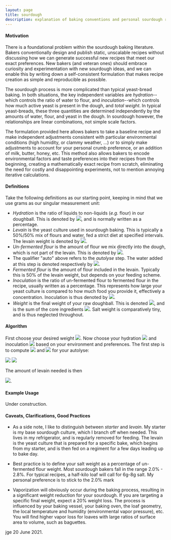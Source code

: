 ```yaml
---
layout: page
title: sourdough
description: explanation of baking conventions and personal sourdough recipes
---
```


#### Motivation
There is a foundational problem within the sourdough baking literature.  Bakers conventionally design and publish static, unscalable recipes without discussing how we can generate successful new recipes that meet our exact preferences. New bakers (and veteran ones) should embrace curiosity and experimentation with new sourdough ideas, and we can enable this by writing down a self-consistent formulation that makes recipe creation as simple and reproducible as possible.

The sourdough process is more complicated than typical yeast-bread baking. In both situations, the key independent variables are *hydration*--which controls the ratio of water to flour, and *inoculation*--which controls how much active yeast is present in the dough, and *total weight*. In typical yeast-breads, these three quantities are determined independently by the amounts of water, flour, and yeast in the dough. In sourdough however, the relationships are linear combinations, not simple scale factors. 

The formulation provided here allows bakers to take a baseline recipe and make independent adjustments consistent with particular environmental conditions (high humidity, or clammy weather, ...) or to simply make adjustments to account for your personal crumb preference, or an addition of milk, butter, honey, etc. This method also allows bakers to encode environmental factors and taste preferences into their recipes from the beginning, creating a mathematically exact recipe from scratch, eliminating the need for costly and disappointing experiments, not to mention annoying iterative calculations. 



#### Definitions

Take the following definitions as our starting point, keeping in mind that we use grams as our singular measurement unit: 

- *Hydration* is the ratio of liquids to non-liquids (*e.g.* flour) in our doughball. This is denoted by <img src="https://render.githubusercontent.com/render/math?math=H">, and is normally written as a percentage.
- *Levain* is the yeast culture used in sourdough baking. This is typically a 50%/50% mix of flours and water, fed a strict diet at specified intervals. The levain weight is denoted by <img src="https://render.githubusercontent.com/render/math?math=L">.
- *Un-fermented flour* is the amount of flour we mix directly into the dough, which is not part of the levain. This is denoted by <img src="https://render.githubusercontent.com/render/math?math=f_{auto}">. 
- The qualifier "auto" above refers to the *autolyse* step. The water added at this step is denoted respectively by <img src="https://render.githubusercontent.com/render/math?math=h_{auto}">.
- *Fermented flour* is the amount of flour included in the levain. Typically this is 50% of the levain weight, but depends on your feeding scheme.
- *Inoculation* is the ratio of un-fermented flour to fermented flour in the recipe, usually written as a percentage. This represents how large your yeast culture is compared to how much food you provide it, effectively a concentration. Inoculation is thus denoted by <img src="https://render.githubusercontent.com/render/math?math=C">.
 - *Weight* is the final weight of your raw doughball. This is denoted <img src="https://render.githubusercontent.com/render/math?math=W">, and is the sum of the core ingredients <img src="https://render.githubusercontent.com/render/math?math=W=f_{auto}%2Bh_{auto}%2BL">. Salt weight is comparatively tiny, and is thus neglected throughout.

#### Algorithm

First choose your desired weight <img src="https://render.githubusercontent.com/render/math?math=W">. Now choose your hydration <img src="https://render.githubusercontent.com/render/math?math=H"> and inoculation <img src="https://render.githubusercontent.com/render/math?math=C"> based on your environment and preferences. The first step is to compute <img src="https://render.githubusercontent.com/render/math?math=f_{auto}"> and <img src="https://render.githubusercontent.com/render/math?math=h_{auto}"> for your autolyse:

<img src="https://render.githubusercontent.com/render/math?math=f_{auto}=W/(1%2BH)(1%2BC)">

<img src="https://render.githubusercontent.com/render/math?math=h_{auto}=f_{auto}[H(1%2BC)-C]">

The amount of levain needed is then

<img src="https://render.githubusercontent.com/render/math?math=L=2C f_{auto}">.



#### Example Usage

Under construction. 

#### Caveats, Clarifications, Good Practices

- As a side note, I like to distinguish between *starter* and *levain*. My starter is my base sourdough culture, which I branch off when needed. This lives in my refrigerator, and is regularly removed for feeding. The levain is the yeast culture that is prepared for a specific bake, which begins from my starter, and is then fed on a regiment for a few days leading up to bake day. 

- Best practice is to define your salt weight as a percentage of un-fermented flour weight. Most sourdough bakers fall in the range 2.0% - 2.8%. For typical recipes, a half-kilo loaf will call for 6g-8g salt. My personal preference is to stick to the 2.0% mark

- Vaporization will obviously occur during the baking process, resulting in a significant weight reduction for your sourdough. If you are targeting a specific final weight, expect a 20% weight loss. The process is influenced by your baking vessel, your baking oven, the loaf geometry, the local temperature and humidity (environmental vapor pressure), etc. You will find higher vapor loss for loaves with large ratios of surface area to volume, such as baguettes. 


jge 20 June 2021.
